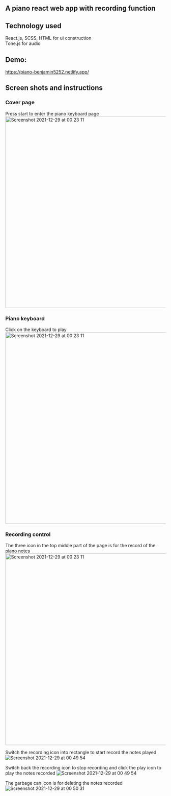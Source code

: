 ## A piano react web app with recording function

## Technology used
React.js, SCSS, HTML for ui construction \
Tone.js for audio 

## Demo:

https://piano-benjamin5252.netlify.app/

## Screen shots and instructions

### Cover page
Press start to enter the piano keyboard page
<img width="600" alt="Screenshot 2021-12-29 at 00 23 11" src="https://i.imgur.com/MwlmLvc.jpg">

### Piano keyboard
Click on the keyboard to play
<img width="600" alt="Screenshot 2021-12-29 at 00 23 11" src="https://i.imgur.com/llsWRy5.png">


### Recording control
The three icon in the top middle part of the page is for the record of the piano notes 
<img width="600" alt="Screenshot 2021-12-29 at 00 23 11" src="https://user-images.githubusercontent.com/31298786/147586273-a7e9eb34-60cb-4fdf-9cca-cc2963e809ee.png">

Switch the recording icon into rectangle to start record the notes played
<img wdith="600" alt="Screenshot 2021-12-29 at 00 49 54" src="https://i.imgur.com/kJZs6M3.png">

Switch back the recording icon to stop recording and click the play icon to play the notes recorded
<img wdith="600" alt="Screenshot 2021-12-29 at 00 49 54" src="https://user-images.githubusercontent.com/31298786/147588620-ced3e628-6121-4cde-9413-11f296e3ddad.png">

The garbage can icon is for deleting the notes recorded
<img wdith="600" alt="Screenshot 2021-12-29 at 00 50 31" src="https://user-images.githubusercontent.com/31298786/147588684-ea759abe-128e-4290-a483-b882c1d9bc10.png">
